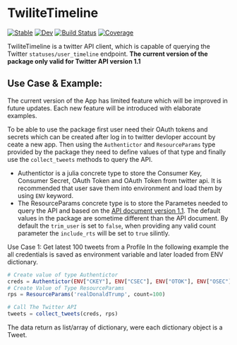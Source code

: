 # TwiliteTimeline

[![Stable](https://img.shields.io/badge/docs-stable-blue.svg)](https://DataPsycho.github.io/TwiliteTimeline.jl/stable)
[![Dev](https://img.shields.io/badge/docs-dev-blue.svg)](https://DataPsycho.github.io/TwiliteTimeline.jl/dev)
[![Build Status](https://github.com/DataPsycho/TwiliteTimeline.jl/workflows/CI/badge.svg)](https://github.com/DataPsycho/TwiliteTimeline.jl/actions)
[![Coverage](https://codecov.io/gh/DataPsycho/TwiliteTimeline.jl/branch/master/graph/badge.svg)](https://codecov.io/gh/DataPsycho/TwiliteTimeline.jl)

TwiliteTimeline is a twitter API client, which is capable of querying the Twitter `statuses/user_timeline` endpoint. __The current version of the package only valid for Twitter API version 1.1__

## Use Case & Example:
The current version of the App has limited feature which will be improved in future updates. Each new feature will be introduced with elaborate examples.

To be able to use the package first user need their OAuth tokens and secrets which can be created after log in to twitter devloper account by ceate a new app. Then using the `Authentictor` and `ResourceParams` type provided by the package they need to define values of that type and finally use the `collect_tweets` methods to query the API.

- Authentictor is a julia concrete type to store the Consumer Key, Consumer Secret, OAuth Token and OAuth Token from twitter api. It is recommended that user
save them into environment and load them by using `ENV` keyword.
- The ResourceParams concrete type is to store the Parametes needed to query the API and based on the [API document version 1.1](https://developer.twitter.com/en/docs/twitter-api/v1/tweets/timelines/api-reference/get-statuses-user_timeline). The default values in the package are sometime different than the API document. By default the `trim_user` is set to `false`, when providing any valid count parameter the `include_rts` will be set to `true` silintly.

Use Case 1: Get latest 100 tweets from a Profile
In the following example the all credentials is saved as environment variable and later loaded from ENV dictionary.

```julia
# Create value of type Authentictor
creds = Authentictor(ENV["CKEY"], ENV["CSEC"], ENV["OTOK"], ENV["OSEC"])
# Create Value of Type ResourceParams
rps = ResourceParams('realDonaldTrump', count=100)

# Call The Twitter API
tweets = collect_tweets(creds, rps)
```

The data return as list/array of dictionary, were each dictionary object is a Tweet.
